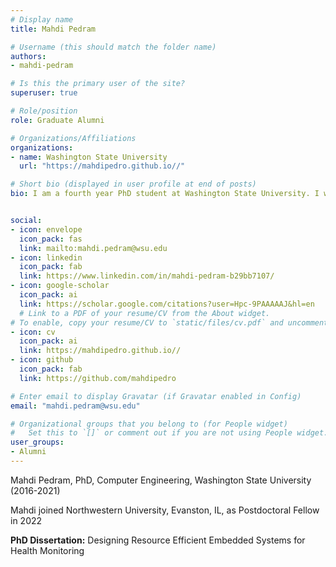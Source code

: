 ```yaml
---
# Display name
title: Mahdi Pedram

# Username (this should match the folder name)
authors:
- mahdi-pedram

# Is this the primary user of the site?
superuser: true

# Role/position
role: Graduate Alumni

# Organizations/Affiliations
organizations:
- name: Washington State University
  url: "https://mahdipedro.github.io//"

# Short bio (displayed in user profile at end of posts)
bio: I am a fourth year PhD student at Washington State University. I work as a research assistant with Professor Hassan Ghasemzadeh. My research topics include embedded systems, health monitoring systems, wearable sensor development, sensor data mining, power optimization, and machine learning. I received my B.S. degree in Computer Cngineering from Amirkabir University of Technology, Tehran, Iran in 2014.    


social:
- icon: envelope
  icon_pack: fas
  link: mailto:mahdi.pedram@wsu.edu
- icon: linkedin
  icon_pack: fab
  link: https://www.linkedin.com/in/mahdi-pedram-b29bb7107/
- icon: google-scholar
  icon_pack: ai
  link: https://scholar.google.com/citations?user=Hpc-9PAAAAAJ&hl=en
  # Link to a PDF of your resume/CV from the About widget.
# To enable, copy your resume/CV to `static/files/cv.pdf` and uncomment the lines below.  
- icon: cv
  icon_pack: ai
  link: https://mahdipedro.github.io//
- icon: github
  icon_pack: fab
  link: https://github.com/mahdipedro

# Enter email to display Gravatar (if Gravatar enabled in Config)
email: "mahdi.pedram@wsu.edu"

# Organizational groups that you belong to (for People widget)
#   Set this to `[]` or comment out if you are not using People widget.
user_groups:
- Alumni
---
```

Mahdi Pedram, PhD, Computer Engineering, Washington State University (2016-2021)

Mahdi joined Northwestern University, Evanston, IL, as Postdoctoral Fellow in 2022

<strong>PhD Dissertation:</strong> Designing Resource Efficient Embedded Systems for Health Monitoring

